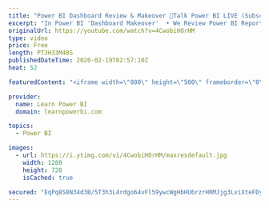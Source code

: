 ```yaml
---
title: "Power BI Dashboard Review & Makeover 🔴Talk Power BI LIVE (Subscribe & Join)"
excerpt: "In Power BI 'Dashboard Makeover'  • We Review Power BI Reports/Dashboards sent in by users  • Provide expert feedback and ideas on how to improve  • Submit Your Screenshots or PBIX file here 👉 https://www.learnpowerbi.com/makeover  ⚠️NOTE⚠️ :  • Do NOT send any sensitive data in your screenshots  •"
originalUrl: https://youtube.com/watch?v=4CwobiHOrHM
type: video
price: Free
length: PT3H33M48S
publishedDateTime: 2020-02-19T02:57:10Z
heat: 52

featuredContent: "<iframe width=\"800\" height=\"500\" frameborder=\"0\" src=\"https://www.youtube.com/embed/4CwobiHOrHM\" allow=\"accelerometer; autoplay; encrypted-media; gyroscope; picture-in-picture\" allowfullscreen></iframe>"

provider:
  name: Learn Power BI
  domain: learnpowerbi.com

topics:
  - Power BI

images:
  - url: https://i.ytimg.com/vi/4CwobiHOrHM/maxresdefault.jpg
    width: 1280
    height: 720
    isCached: true

secured: "EqPq8S8N34d3B/5T3h3L4rdgo64vFl59ywcWgHbHU6rzrHRMJjg3LviXteFDy0VbNuo29fH2M7bV9PS+sMdolEhRKAAL6MT91ElKZT0nJZ/nK+1ClBKYHQAd9dYlvOiyt9XKZdPbOadMA/TWwTCeJ7zOJyJZaTm/coP5GKXObraPgYNEB/LKdDFIx7oAV4Y1wDI31YKQdO7kLNfk/zlfinDnkFH/oszcP1RC2UCeuoAIlMHGAgouag9GbmTQhz9LqXbVSKFOzPpycZFnNq/IPVGbKDzdAMbZK+T4iO49lA5GWA+/SdHUXxGTbtSF29v9JaQco9W0nJhZPYqw1kMXK2Wqe1/t4cPuej6s46dhqMeonjCEzNzpArLFPSseVpO8lNQKaL5o8Xnx5tuOlyQkoQ==;s/Lcctw/Rr7ai7hbVv5qfg=="
---
```


